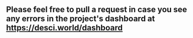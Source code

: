 ## Please feel free to pull a request in case you see any errors in the project's dashboard at https://desci.world/dashboard

